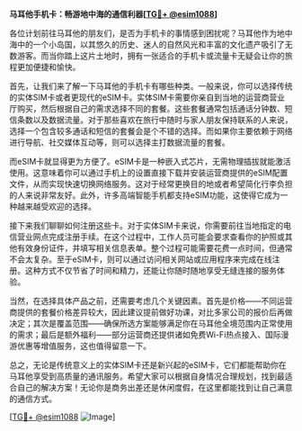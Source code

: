 **马耳他手机卡：畅游地中海的通信利器[[TG💪+ @esim1088](https://t.me/s/esim1088)]**

各位计划前往马耳他的朋友们，是否为手机卡的事情感到困扰呢？马耳他作为地中海中的一个小岛国，以其悠久的历史、迷人的自然风光和丰富的文化遗产吸引了无数游客。而当你踏上这片土地时，拥有一张适合的手机卡或流量卡无疑会让你的旅程更加便捷和愉快。

首先，让我们来了解一下马耳他的手机卡有哪些种类。一般来说，你可以选择传统的实体SIM卡或者更现代的eSIM卡。实体SIM卡需要你亲自到当地的运营商营业厅购买，然后根据自己的需求选择不同的套餐。这些套餐通常包括通话分钟数、短信条数以及数据流量。对于那些喜欢在旅行中随时与家人朋友保持联系的人来说，选择一个包含较多通话和短信的套餐会是个不错的选择。而如果你主要依赖于网络进行导航、社交媒体互动等，则可以选择主打数据流量的套餐。

而eSIM卡就显得更为方便了。eSIM卡是一种嵌入式芯片，无需物理插拔就能激活使用。这意味着你可以通过手机上的设置直接下载并安装运营商提供的eSIM配置文件，从而实现快速切换网络服务。这对于经常更换目的地或者希望简化行李负担的人来说非常友好。此外，许多高端智能手机都支持eSIM功能，这使得它成为一种越来越受欢迎的选择。

接下来我们聊聊如何注册这些卡。对于实体SIM卡来说，你需要前往当地指定的电信营业网点完成注册手续。在这个过程中，工作人员可能会要求查看你的护照或其他有效身份证件，并填写相关信息表单。整个过程可能需要花费一点时间，但通常不会太复杂。至于eSIM卡，则可以通过访问相关网站或应用程序来完成在线注册。这种方式不仅节省了时间和精力，还能让你随时随地享受无缝连接的服务体验。

当然，在选择具体产品之前，还需要考虑几个关键因素。首先是价格——不同运营商提供的套餐价格差异较大，因此建议提前做好功课，对比多家公司的报价后再做决定；其次是覆盖范围——确保所选方案能够满足你在马耳他全境范围内正常使用的需求；最后是额外福利——部分运营商还提供诸如免费Wi-Fi热点接入、国际漫游优惠等增值服务，这也值得留意一下。

总之，无论是传统意义上的实体SIM卡还是新兴起的eSIM卡，它们都能帮助你在马耳他享受到高质量的通讯服务。希望大家可以根据自身情况合理规划，找到最适合自己的解决方案！无论你是商务出差还是休闲度假，在这里都能找到让自己满意的通信方式。

[[TG💪+ @esim1088](https://t.me/s/esim1088) ![Image](https://i.postimg.cc/4NQfJmqS/Snipaste-2025-05-13-00-14-12.png)]